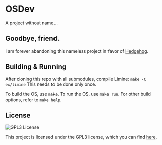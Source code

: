 # OSDev

A project without name...

## Goodbye, friend.

I am forever abandoning this nameless project in favor of [Hedgehog](https://github.com/schkwve/hedgehog).

## Building & Running

After cloning this repo with all submodules, compile Limine: `make -C ex/limine`
This needs to be done only once.

To build the OS, use `make`.
To run the OS, use `make run`.
For other build options, refer to `make help`.

## License

![GPL3 License](https://www.gnu.org/graphics/gplv3-with-text-136x68.png)

This project is licensed under the GPL3 license, which you can find [here](LICENSE.md).